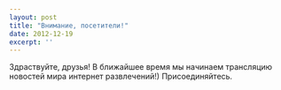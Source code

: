 ```yaml
---
layout: post
title: "Внимание, посетители!"
date: 2012-12-19
excerpt: ''
---
```


Здраствуйте, друзья! В ближайшее время мы начинаем трансляцию новостей мира интернет развлечений!) Присоединяйтесь.

&nbsp;

&nbsp;